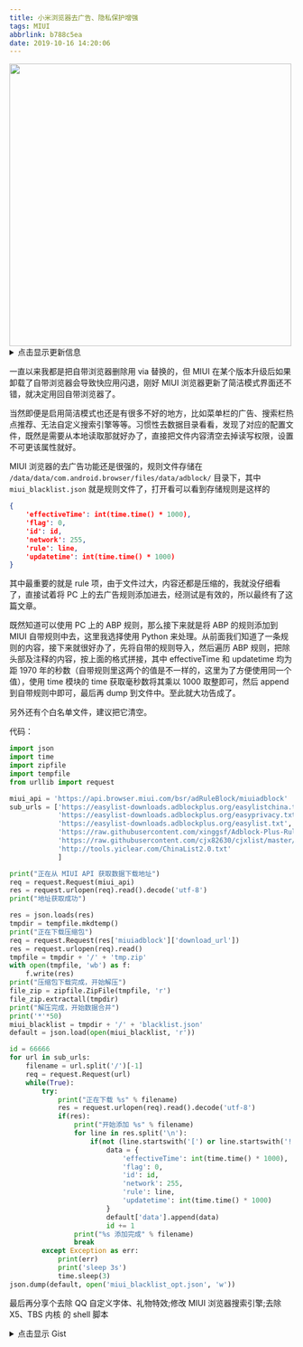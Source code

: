 ```yaml
---
title: 小米浏览器去广告、隐私保护增强
tags: MIUI
abbrlink: b788c5ea
date: 2019-10-16 14:20:06
---
```

<img src="https://i.loli.net/2019/10/16/jronISYk9gXcUxN.jpg" width="500"/>
<!--more-->

<details>
<summary>点击显示更新信息</summary>

{% note success %}
### 2019.3.14 更新
1. 当官方规则 API 返回空数据时跳过添加官方规则
2. 添加显示单个订阅规则调试（可能有误差）以及添加进度
3. 使用 [YUX-IO/ffp](https://github.com/YUX-IO/ffp) 的 demo 服务 <https://ffp.yux.io/> 代理下载规则，加速规则下载。（代理无法使用时会回退使用原地址）
4. 增加自动替换、防覆盖功能（防覆盖需要 chattr 命令支持，magisk 用户可以将 `/sbin/.magisk/busybox/chattr` 链接到 `/system/xbin/chattr`）
5. 添加 github gist 地址。

<details>
<summary>点击显示 Gist</summary>
{% gist f720d18d00cb8f46206d4b4f109c5b7f ad.py %}
</details>

{% endnote %}

</details>


一直以来我都是把自带浏览器删除用 via 替换的，但 MIUI 在某个版本升级后如果卸载了自带浏览器会导致快应用闪退，刚好 MIUI 浏览器更新了简洁模式界面还不错，就决定用回自带浏览器了。

当然即便是启用简洁模式也还是有很多不好的地方，比如菜单栏的广告、搜索栏热点推荐、无法自定义搜索引擎等等。习惯性去数据目录看看，发现了对应的配置文件，既然是需要从本地读取那就好办了，直接把文件内容清空去掉读写权限，设置不可更该属性就好。

MIUI 浏览器的去广告功能还是很强的，规则文件存储在 `/data/data/com.android.browser/files/data/adblock/` 目录下，其中 `miui_blacklist.json` 就是规则文件了，打开看可以看到存储规则是这样的

``` json
{
    'effectiveTime': int(time.time() * 1000),
    'flag': 0,
    'id': id,
    'network': 255,
    'rule': line,
    'updatetime': int(time.time() * 1000)
}
```

其中最重要的就是 rule 项，由于文件过大，内容还都是压缩的，我就没仔细看了，直接试着将 PC 上的去广告规则添加进去，经测试是有效的，所以最终有了这篇文章。

既然知道可以使用 PC 上的 ABP 规则，那么接下来就是将 ABP 的规则添加到 MIUI 自带规则中去，这里我选择使用 Python 来处理。从前面我们知道了一条规则的内容，接下来就很好办了，先将自带的规则导入，然后遍历 ABP 规则，把除头部及注释的内容，按上面的格式拼接，其中 effectiveTime 和 updatetime 均为距 1970 年的秒数（自带规则里这两个的值是不一样的，这里为了方便使用同一个值），使用 time 模块的 time 获取毫秒数将其乘以 1000 取整即可，然后 append 到自带规则中即可，最后再 dump 到文件中。至此就大功告成了。

另外还有个白名单文件，建议把它清空。

代码：

``` python
import json
import time
import zipfile
import tempfile
from urllib import request

miui_api = 'https://api.browser.miui.com/bsr/adRuleBlock/miuiadblock'
sub_urls = ['https://easylist-downloads.adblockplus.org/easylistchina.txt',
            'https://easylist-downloads.adblockplus.org/easyprivacy.txt',
            'https://easylist-downloads.adblockplus.org/easylist.txt',
            'https://raw.githubusercontent.com/xinggsf/Adblock-Plus-Rule/master/ABP-FX.txt',
            'https://raw.githubusercontent.com/cjx82630/cjxlist/master/cjx-annoyance.txt',
            'http://tools.yiclear.com/ChinaList2.0.txt'
            ]

print("正在从 MIUI API 获取数据下载地址")
req = request.Request(miui_api)
res = request.urlopen(req).read().decode('utf-8')
print("地址获取成功")

res = json.loads(res)
tmpdir = tempfile.mkdtemp()
print("正在下载压缩包")
req = request.Request(res['miuiadblock']['download_url'])
res = request.urlopen(req).read()
tmpfile = tmpdir + '/' + 'tmp.zip'
with open(tmpfile, 'wb') as f:
    f.write(res)
print("压缩包下载完成，开始解压")
file_zip = zipfile.ZipFile(tmpfile, 'r')
file_zip.extractall(tmpdir)
print("解压完成，开始数据合并")
print('*'*50)
miui_blacklist = tmpdir + '/' + 'blacklist.json'
default = json.load(open(miui_blacklist, 'r'))

id = 66666
for url in sub_urls:
    filename = url.split('/')[-1]
    req = request.Request(url)
    while(True):
        try:
            print("正在下载 %s" % filename)
            res = request.urlopen(req).read().decode('utf-8')
            if(res):
                print("开始添加 %s" % filename)
                for line in res.split('\n'):
                    if(not (line.startswith('[') or line.startswith('!'))):
                        data = {
                            'effectiveTime': int(time.time() * 1000),
                            'flag': 0,
                            'id': id,
                            'network': 255,
                            'rule': line,
                            'updatetime': int(time.time() * 1000)
                        }
                        default['data'].append(data)
                        id += 1
                print("%s 添加完成" % filename)
                break
        except Exception as err:
            print(err)
            print('sleep 3s')
            time.sleep(3)
json.dump(default, open('miui_blacklist_opt.json', 'w'))

```

最后再分享个去除 QQ 自定义字体、礼物特效;修改 MIUI 浏览器搜索引擎;去除 X5、TBS 内核 的 shell 脚本 

<details>
<summary>点击显示 Gist</summary>
{% gist e4f2315dc29b89fd5d7d569c2b4f3ee9 Pure.sh %}
</details>